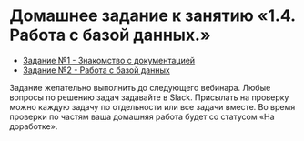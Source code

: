 # Домашнее задание к занятию «1.4. Работа с базой данных.»

* [Задание №1 - Знакомство с документацией](exercise-01.md)
* [Задание №2 - Работа с базой данных](exercise-02.md)

Задание желательно выполнить до следующего вебинара. Любые вопросы по решению задач задавайте в Slack.
Присылать на проверку можно каждую задачу по отдельности или все задачи вместе. Во время проверки по частям ваша домашняя работа будет со статусом «На доработке».

